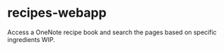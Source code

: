 # recipes-webapp

Access a OneNote recipe book and search the pages based on specific ingredients WIP. 
